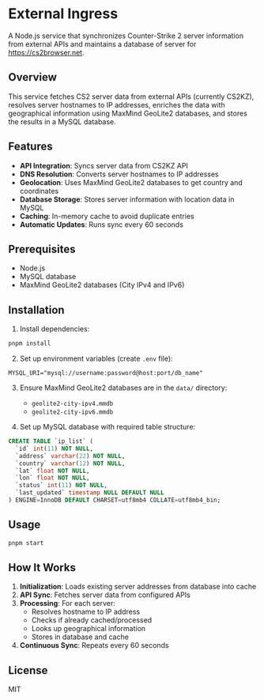 # External Ingress

A Node.js service that synchronizes Counter-Strike 2 server information from external APIs and maintains a database of server for https://cs2browser.net.

## Overview

This service fetches CS2 server data from external APIs (currently CS2KZ), resolves server hostnames to IP addresses, enriches the data with geographical information using MaxMind GeoLite2 databases, and stores the results in a MySQL database.

## Features

- **API Integration**: Syncs server data from CS2KZ API
- **DNS Resolution**: Converts server hostnames to IP addresses
- **Geolocation**: Uses MaxMind GeoLite2 databases to get country and coordinates
- **Database Storage**: Stores server information with location data in MySQL
- **Caching**: In-memory cache to avoid duplicate entries
- **Automatic Updates**: Runs sync every 60 seconds

## Prerequisites

- Node.js
- MySQL database
- MaxMind GeoLite2 databases (City IPv4 and IPv6)

## Installation

1. Install dependencies:
```bash
pnpm install
```

2. Set up environment variables (create `.env` file):
```env
MYSQL_URI="mysql://username:password@host:port/db_name"
```

3. Ensure MaxMind GeoLite2 databases are in the `data/` directory:
   - `geolite2-city-ipv4.mmdb`
   - `geolite2-city-ipv6.mmdb`

4. Set up MySQL database with required table structure:
```sql
CREATE TABLE `ip_list` (
  `id` int(11) NOT NULL,
  `address` varchar(22) NOT NULL,
  `country` varchar(12) NOT NULL,
  `lat` float NOT NULL,
  `lon` float NOT NULL,
  `status` int(11) NOT NULL,
  `last_updated` timestamp NULL DEFAULT NULL
) ENGINE=InnoDB DEFAULT CHARSET=utf8mb4 COLLATE=utf8mb4_bin;
```

## Usage

```bash
pnpm start
```

## How It Works

1. **Initialization**: Loads existing server addresses from database into cache
2. **API Sync**: Fetches server data from configured APIs
3. **Processing**: For each server:
   - Resolves hostname to IP address
   - Checks if already cached/processed
   - Looks up geographical information
   - Stores in database and cache
4. **Continuous Sync**: Repeats every 60 seconds

## License

MIT